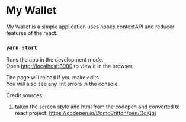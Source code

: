 # My Wallet

My Wallet is a simple application uses hooks,contextAPI and reducer features of the react.

### `yarn start`

Runs the app in the development mode.<br />
Open [http://localhost:3000](http://localhost:3000) to view it in the browser.

The page will reload if you make edits.<br />
You will also see any lint errors in the console.

Credit sources:
 1. taken the screen style and html from the codepen and converted to react project.
    https://codepen.io/DomoBritton/pen/QdKjqj
